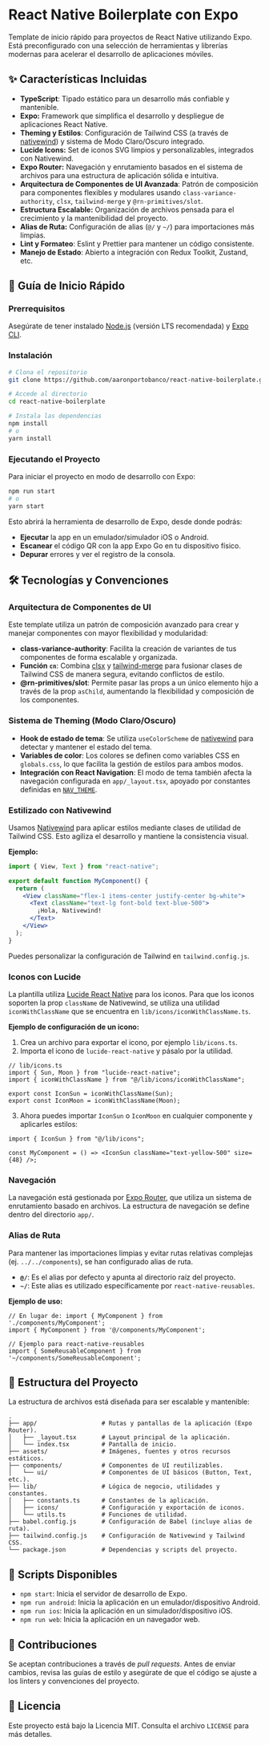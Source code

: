 # React Native Boilerplate con Expo

Template de inicio rápido para proyectos de React Native utilizando Expo. Está preconfigurado con una selección de herramientas y librerías modernas para acelerar el desarrollo de aplicaciones móviles.

## ✨ Características Incluidas

- **TypeScript**: Tipado estático para un desarrollo más confiable y mantenible.
- **Expo:** Framework que simplifica el desarrollo y despliegue de aplicaciones React Native.
- **Theming y Estilos**: Configuración de Tailwind CSS (a través de [nativewind](https://www.nativewind.dev/)) y sistema de Modo Claro/Oscuro integrado.
- **Lucide Icons:** Set de iconos SVG limpios y personalizables, integrados con Nativewind.
- **Expo Router:** Navegación y enrutamiento basados en el sistema de archivos para una estructura de aplicación sólida e intuitiva.
- **Arquitectura de Componentes de UI Avanzada**: Patrón de composición para componentes flexibles y modulares usando `class-variance-authority`, `clsx`, `tailwind-merge` y `@rn-primitives/slot`.
- **Estructura Escalable:** Organización de archivos pensada para el crecimiento y la mantenibilidad del proyecto.
- **Alias de Ruta:** Configuración de alias (`@/` y `~/`) para importaciones más limpias.
- **Lint y Formateo**: Eslint y Prettier para mantener un código consistente.
- **Manejo de Estado**: Abierto a integración con Redux Toolkit, Zustand, etc.

## 🚀 Guía de Inicio Rápido

### Prerrequisitos

Asegúrate de tener instalado [Node.js](https://nodejs.org/) (versión LTS recomendada) y [Expo CLI](https://docs.expo.dev/workflow/expo-cli/).

### Instalación

```bash
# Clona el repositorio
git clone https://github.com/aaronportobanco/react-native-boilerplate.git

# Accede al directorio
cd react-native-boilerplate

# Instala las dependencias
npm install
# o
yarn install
```

### Ejecutando el Proyecto

Para iniciar el proyecto en modo de desarrollo con Expo:

```bash
npm run start
# o
yarn start
```

Esto abrirá la herramienta de desarrollo de Expo, desde donde podrás:
- **Ejecutar** la app en un emulador/simulador iOS o Android.
- **Escanear** el código QR con la app Expo Go en tu dispositivo físico.
- **Depurar** errores y ver el registro de la consola.

## 🛠️ Tecnologías y Convenciones

### Arquitectura de Componentes de UI

Este template utiliza un patrón de composición avanzado para crear y manejar componentes con mayor flexibilidad y modularidad:

- **class-variance-authority**: Facilita la creación de variantes de tus componentes de forma escalable y organizada.
- **Función `cn`**: Combina [clsx](https://github.com/lukeed/clsx) y [tailwind-merge](https://github.com/dcastil/tailwind-merge) para fusionar clases de Tailwind CSS de manera segura, evitando conflictos de estilo.
- **@rn-primitives/slot**: Permite pasar las props a un único elemento hijo a través de la prop `asChild`, aumentando la flexibilidad y composición de los componentes.

### Sistema de Theming (Modo Claro/Oscuro)

- **Hook de estado de tema**: Se utiliza `useColorScheme` de [nativewind](https://www.nativewind.dev/) para detectar y mantener el estado del tema.
- **Variables de color**: Los colores se definen como variables CSS en `globals.css`, lo que facilita la gestión de estilos para ambos modos.
- **Integración con React Navigation**: El modo de tema también afecta la navegación configurada en `app/_layout.tsx`, apoyado por constantes definidas en [`NAV_THEME`](lib/constants.ts).

### Estilizado con Nativewind

Usamos [Nativewind](https://www.nativewind.dev/) para aplicar estilos mediante clases de utilidad de Tailwind CSS. Esto agiliza el desarrollo y mantiene la consistencia visual.

**Ejemplo:**
```jsx
import { View, Text } from "react-native";

export default function MyComponent() {
  return (
    <View className="flex-1 items-center justify-center bg-white">
      <Text className="text-lg font-bold text-blue-500">
        ¡Hola, Nativewind!
      </Text>
    </View>
  );
}
```
Puedes personalizar la configuración de Tailwind en `tailwind.config.js`.

### Iconos con Lucide

La plantilla utiliza [Lucide React Native](https://lucide.dev/guide/packages/lucide-react-native) para los iconos. Para que los iconos soporten la prop `className` de Nativewind, se utiliza una utilidad `iconWithClassName` que se encuentra en `lib/icons/iconWithClassName.ts`.

**Ejemplo de configuración de un icono:**

1.  Crea un archivo para exportar el icono, por ejemplo `lib/icons.ts`.
2.  Importa el icono de `lucide-react-native` y pásalo por la utilidad.

```tsx
// lib/icons.ts
import { Sun, Moon } from "lucide-react-native";
import { iconWithClassName } from "@/lib/icons/iconWithClassName";

export const IconSun = iconWithClassName(Sun);
export const IconMoon = iconWithClassName(Moon);
```

3.  Ahora puedes importar `IconSun` o `IconMoon` en cualquier componente y aplicarles estilos:

```tsx
import { IconSun } from "@/lib/icons";

const MyComponent = () => <IconSun className="text-yellow-500" size={48} />;
```

### Navegación

La navegación está gestionada por [Expo Router](https://docs.expo.dev/router/introduction/), que utiliza un sistema de enrutamiento basado en archivos. La estructura de navegación se define dentro del directorio `app/`.

### Alias de Ruta

Para mantener las importaciones limpias y evitar rutas relativas complejas (ej. `../../components`), se han configurado alias de ruta.

-   **`@/`**: Es el alias por defecto y apunta al directorio raíz del proyecto.
-   **`~/`**: Este alias es utilizado específicamente por `react-native-reusables`.

**Ejemplo de uso:**
```tsx
// En lugar de: import { MyComponent } from './components/MyComponent';
import { MyComponent } from '@/components/MyComponent';

// Ejemplo para react-native-reusables
import { SomeReusableComponent } from '~/components/SomeReusableComponent';
```

## 📂 Estructura del Proyecto

La estructura de archivos está diseñada para ser escalable y mantenible:

```
.
├── app/                  # Rutas y pantallas de la aplicación (Expo Router).
│   ├── _layout.tsx       # Layout principal de la aplicación.
│   └── index.tsx         # Pantalla de inicio.
├── assets/               # Imágenes, fuentes y otros recursos estáticos.
├── components/           # Componentes de UI reutilizables.
│   └── ui/               # Componentes de UI básicos (Button, Text, etc.).
├── lib/                  # Lógica de negocio, utilidades y constantes.
│   ├── constants.ts      # Constantes de la aplicación.
│   ├── icons/            # Configuración y exportación de iconos.
│   └── utils.ts          # Funciones de utilidad.
├── babel.config.js       # Configuración de Babel (incluye alias de ruta).
├── tailwind.config.js    # Configuración de Nativewind y Tailwind CSS.
└── package.json          # Dependencias y scripts del proyecto.
```

## 📜 Scripts Disponibles

- `npm start`: Inicia el servidor de desarrollo de Expo.
- `npm run android`: Inicia la aplicación en un emulador/dispositivo Android.
- `npm run ios`: Inicia la aplicación en un simulador/dispositivo iOS.
- `npm run web`: Inicia la aplicación en un navegador web.

## 🤝 Contribuciones

Se aceptan contribuciones a través de *pull requests*. Antes de enviar cambios, revisa las guías de estilo y asegúrate de que el código se ajuste a los linters y convenciones del proyecto.

## 📄 Licencia

Este proyecto está bajo la Licencia MIT. Consulta el archivo `LICENSE` para más detalles.
